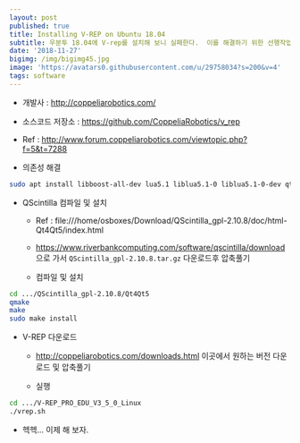```yaml
---
layout: post
published: true
title: Installing V-REP on Ubuntu 18.04
subtitle: 우분투 18.04에 V-rep를 설치해 보니 실패한다.  이를 해결하기 위한 선행작업.
date: '2018-11-27'
bigimg: /img/bigimg45.jpg
image: 'https://avatars0.githubusercontent.com/u/29758034?s=200&v=4'
tags: software
---
```


* 개발사 : http://coppeliarobotics.com/
* 소스코드 저장소 : https://github.com/CoppeliaRobotics/v_rep
* Ref : http://www.forum.coppeliarobotics.com/viewtopic.php?f=5&t=7288

* 의존성 해결

```bash
sudo apt install libboost-all-dev lua5.1 liblua5.1-0 liblua5.1-0-dev qtcreator qt5-default libqt5serialport5-dev
```

* QScintilla 컴파일 및 설치

  - Ref : file:///home/osboxes/Download/QScintilla_gpl-2.10.8/doc/html-Qt4Qt5/index.html

  - https://www.riverbankcomputing.com/software/qscintilla/download 으로 가서 `QScintilla_gpl-2.10.8.tar.gz` 다운로드후 압축풀기

  - 컴파일 및 설치

```bash
cd .../QScintilla_gpl-2.10.8/Qt4Qt5
qmake
make
sudo make install
```

* V-REP 다운로드

  - http://coppeliarobotics.com/downloads.html 이곳에서 원하는 버전 다운로드 및 압축풀기

  - 실행

```bash
cd .../V-REP_PRO_EDU_V3_5_0_Linux
./vrep.sh
```

* 헥헥...  이제 해 보자.

